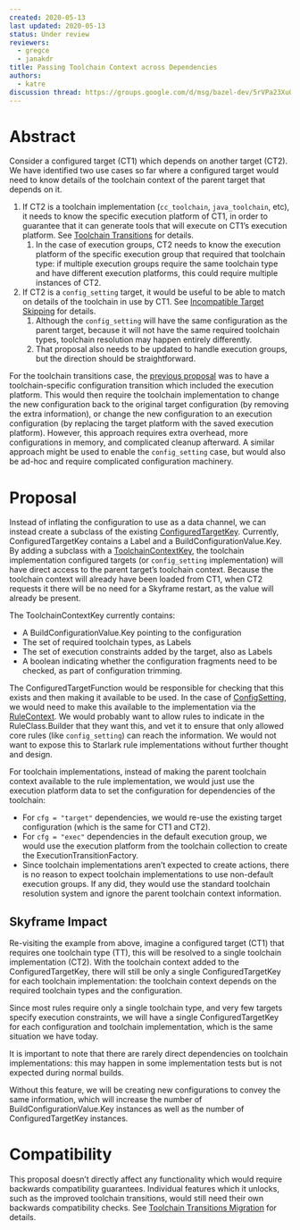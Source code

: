 ```yaml
---
created: 2020-05-13
last updated: 2020-05-13
status: Under review
reviewers:
  - gregce
  - janakdr
title: Passing Toolchain Context across Dependencies
authors:
  - katre
discussion thread: https://groups.google.com/d/msg/bazel-dev/5rVPa23XuOY/vLPFmHkNCQAJ
---
```


# Abstract

Consider a configured target (CT1) which depends on another target (CT2). We
have identified two use cases so far where a configured target would need to
know details of the toolchain context of the parent target that depends on it.

1. If CT2 is a toolchain implementation (`cc_toolchain`, `java_toolchain`, etc),
   it needs to know the specific execution platform of CT1, in order to
   guarantee that it can generate tools that will execute on CT1’s execution
   platform. See [Toolchain Transitions](2019-02-12-toolchain-transitions.md)
   for details.
    1. In the case of execution groups, CT2 needs to know the execution platform
       of the specific execution group that required that toolchain type: if
       multiple execution groups require the same toolchain type and have
       different execution platforms, this could require multiple instances of
       CT2.
1. If CT2 is a `config_setting` target, it would be useful to be able to match
   on details of the toolchain in use by CT1. See [Incompatible Target
   Skipping](https://docs.google.com/document/d/12n5QNHmFSkuh5yAbdEex64ot4hRgR-moL1zRimU7wHQ/edit?ts=5dfbe2fe#heading=h.5mcn15i0e1ch)
   for details.
    1. Although the `config_setting` will have the same configuration as the
       parent target, because it will not have the same required toolchain
       types, toolchain resolution may happen entirely differently.
    1. That proposal also needs to be updated to handle execution groups, but
       the direction should be straightforward.

For the toolchain transitions case, the [previous
proposal](2019-02-12-toolchain-transitions.md#implementation) was to have a
toolchain-specific configuration transition which included the execution
platform. This would then require the toolchain implementation to change the new
configuration back to the original target configuration (by removing the extra
information), or change the new configuration to an execution configuration (by
replacing the target platform with the saved execution platform). However, this
approach requires extra overhead, more configurations in memory, and complicated
cleanup afterward. A similar approach might be used to enable the
`config_setting` case, but would also be ad-hoc and require complicated
configuration machinery.


# Proposal

Instead of inflating the configuration to use as a data channel, we can instead
create a subclass of the existing
[ConfiguredTargetKey](https://cs.opensource.google/bazel/bazel/+/master:src/main/java/com/google/devtools/build/lib/skyframe/ConfiguredTargetKey.java).
Currently, ConfiguredTargetKey contains a Label and a
BuildConfigurationValue.Key. By adding a subclass with a
[ToolchainContextKey](https://cs.opensource.google/bazel/bazel/+/master:src/main/java/com/google/devtools/build/lib/skyframe/ToolchainContextKey.java),
the toolchain implementation configured targets (or `config_setting`
implementation) will have direct access to the parent target’s toolchain
context. Because the toolchain context will already have been loaded from CT1,
when CT2 requests it there will be no need for a Skyframe restart, as the value
will already be present.

The ToolchainContextKey currently contains:
*   A BuildConfigurationValue.Key pointing to the configuration
*   The set of required toolchain types, as Labels
*   The set of execution constraints added by the target, also as Labels
*   A boolean indicating whether the configuration fragments need to be checked,
    as part of configuration trimming.

The ConfiguredTargetFunction would be responsible for checking that this exists
and then making it available to be used. In the case of
[ConfigSetting](https://cs.opensource.google/bazel/bazel/+/master:src/main/java/com/google/devtools/build/lib/rules/config/ConfigSetting.java),
we would need to make this available to the implementation via the
[RuleContext](https://cs.opensource.google/bazel/bazel/+/master:src/main/java/com/google/devtools/build/lib/analysis/RuleContext.java).
We would probably want to allow rules to indicate in the RuleClass.Builder that
they want this, and vet it to ensure that only allowed core rules (like
`config_setting`) can reach the information. We would not want to expose this to
Starlark rule implementations without further thought and design.

For toolchain implementations, instead of making the parent toolchain context
available to the rule implementation, we would just use the execution platform
data to set the configuration for dependencies of the toolchain:
*   For `cfg = "target"` dependencies, we would re-use the existing target
    configuration (which is the same for CT1 and CT2).
*   For `cfg = "exec"` dependencies in the default execution group, we would use
    the execution platform from the toolchain collection to create the
    ExecutionTransitionFactory.
*   Since toolchain implementations aren’t expected to create actions, there is
    no reason to expect toolchain implementations to use non-default execution
    groups. If any did, they would use the standard toolchain resolution system
    and ignore the parent toolchain context information.


## Skyframe Impact

Re-visiting the example from above, imagine a configured target (CT1)
that requires one toolchain type (TT), this will be resolved to a single
toolchain implementation (CT2). With the toolchain context added to the
ConfiguredTargetKey, there will still be only a single ConfiguredTargetKey for
each toolchain implementation: the toolchain context depends on the required
toolchain types and the configuration.

Since most rules require only a single toolchain type, and very few targets
specify execution constraints, we will have a single ConfiguredTargetKey for
each configuration and toolchain implementation, which is the same situation we
have today.

It is important to note that there are rarely direct dependencies on toolchain
implementations: this may happen in some implementation tests but is not
expected during normal builds.

Without this feature, we will be creating new configurations to convey the same
information, which will increase the number of BuildConfigurationValue.Key
instances as well as the number of ConfiguredTargetKey instances.


# Compatibility

This proposal doesn’t directly affect any functionality which would require
backwards compatibility guarantees. Individual features which it unlocks, such
as the improved toolchain transitions, would still need their own backwards
compatibility checks. See [Toolchain Transitions
Migration](2020-02-07-toolchain-transition-migration.md) for details.

